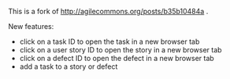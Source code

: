 This is a fork of http://agilecommons.org/posts/b35b10484a .

New features:

* click on a task ID to open the task in a new browser tab
* click on a user story ID to open the story in a new browser tab
* click on a defect ID to open the defect in a new browser tab
* add a task to a story or defect
